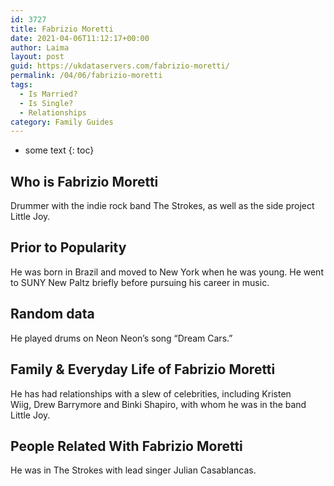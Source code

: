 ```yaml
---
id: 3727
title: Fabrizio Moretti
date: 2021-04-06T11:12:17+00:00
author: Laima
layout: post
guid: https://ukdataservers.com/fabrizio-moretti/
permalink: /04/06/fabrizio-moretti
tags:
  - Is Married?
  - Is Single?
  - Relationships
category: Family Guides
---
```


* some text
{: toc}


## Who is Fabrizio Moretti
                  
                  
                  
Drummer with the indie rock band The Strokes, as well as the side project Little Joy.
                  
              
            
              
            
                
                
                
## Prior to Popularity
                  
                  
                  
He was born in Brazil and moved to New York when he was young. He went to SUNY New Paltz briefly before pursuing his career in music.
                  
              
            
              
            
                
                
                
## Random data
                  
                  
                  
He played drums on Neon Neon&#8217;s song &#8220;Dream Cars.&#8221;
                  
              
            
              
            
                
                
                
## Family & Everyday Life of Fabrizio Moretti
                  
                  
                  
He has had relationships with a slew of celebrities, including Kristen Wiig, Drew Barrymore and Binki Shapiro, with whom he was in the band Little Joy.
                  
              
            
              
            
                
                
                
## People Related With Fabrizio Moretti
                  
                  
                  
He was in The Strokes with lead singer Julian Casablancas.
                  
              
            
              
            
                
              
            
              
              
            
            
              
            
          
          
          